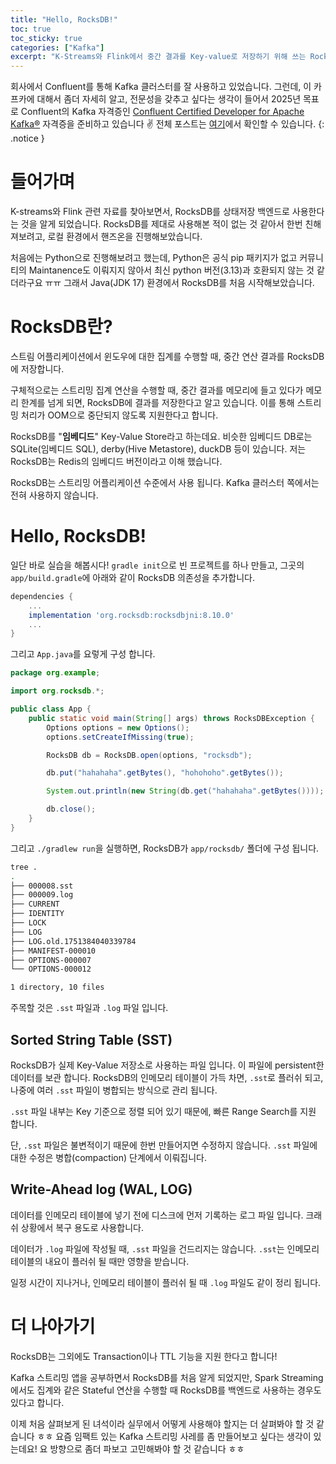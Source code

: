 ```yaml
---
title: "Hello, RocksDB!"
toc: true
toc_sticky: true
categories: ["Kafka"]
excerpt: "K-Streams와 Flink에서 중간 결과를 Key-value로 저장하기 위해 쓰는 RocksDB를 알아보자!"
---
```


회사에서 Confluent를 통해 Kafka 클러스터를 잘 사용하고 있었습니다. 그런데, 이 카프카에 대해서 좀더 자세히 알고, 전문성을 갖추고 싶다는 생각이 들어서 2025년 목표로 Confluent의 Kafka 자격증인 [Confluent Certified Developer for Apache Kafka®](https://training.confluent.io/examdetail/confluent-dev) 자격증을 준비하고 있습니다 ✌️ 전체 포스트는 [여기](/categories/kafka)에서 확인할 수 있습니다.
{: .notice }

# 들어가며

K-streams와 Flink 관련 자료를 찾아보면서, RocksDB를 상태저장 백엔드로 사용한다는 것을 알게 되었습니다. RocksDB를 제대로 사용해본 적이 없는 것 같아서 한번 친해져보려고, 로컬 환경에서 핸즈온을 진행해보았습니다.

처음에는 Python으로 진행해보려고 했는데, Python은 공식 pip 패키지가 없고 커뮤니티의 Maintanence도 이뤄지지 않아서 최신 python 버전(3.13)과 호환되지 않는 것 같더라구요 ㅠㅠ 그래서 Java(JDK 17) 환경에서 RocksDB를 처음 시작해보았습니다.

# RocksDB란?

스트림 어플리케이션에서 윈도우에 대한 집계를 수행할 때, 중간 연산 결과를 RocksDB에 저장합니다.

구체적으로는 스트리밍 집계 연산을 수행할 때, 중간 결과를 메모리에 들고 있다가 메모리 한계를 넘게 되면, RocksDB에 결과를 저장한다고 알고 있습니다. 이를 통해 스트리밍 처리가 OOM으로 중단되지 않도록 지원한다고 합니다.

RocksDB를 "**임베디드**" Key-Value Store라고 하는데요. 비슷한 임베디드 DB로는 SQLite(임베디드 SQL), derby(Hive Metastore), duckDB 등이 있습니다. 저는 RocksDB는 Redis의 임베디드 버전이라고 이해 했습니다.

RocksDB는 스트리밍 어플리케이션 수준에서 사용 됩니다. Kafka 클러스터 쪽에서는 전혀 사용하지 않습니다.

# Hello, RocksDB!

일단 바로 실습을 해봅시다! `gradle init`으로 빈 프로젝트를 하나 만들고, 그곳의 `app/build.gradle`에 아래와 같이 RocksDB 의존성을 추가합니다.

```groovy
dependencies {
    ...
    implementation 'org.rocksdb:rocksdbjni:8.10.0'
    ...
}
```

그리고 `App.java`를 요렇게 구성 합니다.

```java
package org.example;

import org.rocksdb.*;

public class App {
    public static void main(String[] args) throws RocksDBException {
        Options options = new Options();
        options.setCreateIfMissing(true);

        RocksDB db = RocksDB.open(options, "rocksdb");

        db.put("hahahaha".getBytes(), "hohohoho".getBytes());

        System.out.println(new String(db.get("hahahaha".getBytes())));

        db.close();
    }
}
```

그리고 `./gradlew run`을 실행하면, RocksDB가 `app/rocksdb/` 폴더에 구성 됩니다.

```bash
tree .
.
├── 000008.sst
├── 000009.log
├── CURRENT
├── IDENTITY
├── LOCK
├── LOG
├── LOG.old.1751384040339784
├── MANIFEST-000010
├── OPTIONS-000007
└── OPTIONS-000012

1 directory, 10 files
```

주목할 것은 `.sst` 파일과 `.log` 파일 입니다.

## Sorted String Table (SST)

RocksDB가 실제 Key-Value 저장소로 사용하는 파일 입니다. 이 파일에 persistent한 데이터를 보관 합니다. RocksDB의 인메모리 테이블이 가득 차면, `.sst`로 플러쉬 되고, 나중에 여러 `.sst` 파일이 병합되는 방식으로 관리 됩니다.

`.sst` 파일 내부는 Key 기준으로 정렬 되어 있기 때문에, 빠른 Range Search를 지원 합니다.

단, `.sst` 파일은 불변적이기 때문에 한번 만들어지면 수정하지 않습니다. `.sst` 파일에 대한 수정은 병합(compaction) 단계에서 이뤄집니다.

## Write-Ahead log (WAL, LOG)

데이터를 인메모리 테이블에 넣기 전에 디스크에 먼저 기록하는 로그 파일 입니다. 크래쉬 상황에서 복구 용도로 사용합니다.

데이터가 `.log` 파일에 작성될 때, `.sst` 파일을 건드리지는 않습니다. `.sst`는 인메모리 테이블의 내요이 플러쉬 될 때만 영향을 받습니다.

일정 시간이 지나거나, 인메모리 테이블이 플러쉬 될 때 `.log` 파일도 같이 정리 됩니다.

# 더 나아가기

RocksDB는 그외에도 Transaction이나 TTL 기능을 지원 한다고 합니다!

Kafka 스트리밍 앱을 공부하면서 RocksDB를 처음 알게 되었지만, Spark Streaming에서도 집계와 같은 Stateful 연산을 수행할 때 RocksDB를 백엔드로 사용하는 경우도 있다고 합니다.

이제 처음 살펴보게 된 녀석이라 실무에서 어떻게 사용해야 할지는 더 살펴봐야 할 것 같습니다 ㅎㅎ 요즘 임팩트 있는 Kafka 스트리밍 사레를 좀 만들어보고 싶다는 생각이 있는데요! 요 방향으로 좀더 파보고 고민해봐야 할 것 같습니다 ㅎㅎ

